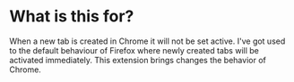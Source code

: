 # What is this for?
When a new tab is created in Chrome it will not be set active. I've got used to the default behaviour of Firefox where newly created tabs will be activated immediately. This extension brings changes the behavior of Chrome.